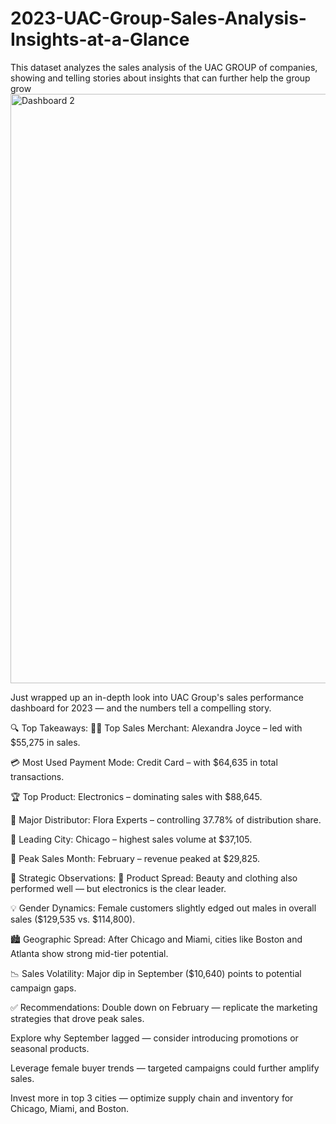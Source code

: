 # 2023-UAC-Group-Sales-Analysis-Insights-at-a-Glance
This dataset analyzes the sales analysis of the UAC GROUP of companies, showing and telling stories about insights that can further help the group grow
<img width="943" alt="Dashboard 2" src="https://github.com/user-attachments/assets/95748bbe-a68f-43f2-9020-b61d1f8ff601" />

Just wrapped up an in-depth look into UAC Group's sales performance dashboard for 2023 — and the numbers tell a compelling story.

🔍 Top Takeaways:
  👩‍💼 Top Sales Merchant: Alexandra Joyce – led with $55,275 in sales.
  
  💳 Most Used Payment Mode: Credit Card – with $64,635 in total transactions.
  
  🏆 Top Product: Electronics – dominating sales with $88,645.
  
  🚚 Major Distributor: Flora Experts – controlling 37.78% of distribution share.
  
  📍 Leading City: Chicago – highest sales volume at $37,105.
  
  📅 Peak Sales Month: February – revenue peaked at $29,825.

🧠 Strategic Observations:
  👕 Product Spread: Beauty and clothing also performed well — but electronics is the clear leader.
  
  💡 Gender Dynamics: Female customers slightly edged out males in overall sales ($129,535 vs. $114,800).
  
  🏙️ Geographic Spread: After Chicago and Miami, cities like Boston and Atlanta show strong mid-tier potential.
  
  📉 Sales Volatility: Major dip in September ($10,640) points to potential campaign gaps.

✅ Recommendations:
  Double down on February — replicate the marketing strategies that drove peak sales.
  
  Explore why September lagged — consider introducing promotions or seasonal products.
  
  Leverage female buyer trends — targeted campaigns could further amplify sales.
  
  Invest more in top 3 cities — optimize supply chain and inventory for Chicago, Miami, and Boston.
